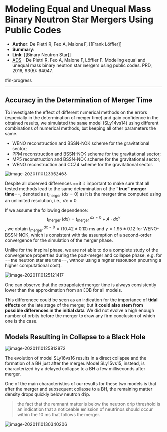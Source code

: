 # Modeling Equal and Unequal Mass Binary Neutron Star Mergers Using Public Codes

* **Author**: De Pietri R, Feo A, Maione F, [[Frank Löffler]]
* **Summary**:
* **Link**: [[Binary Neutron Star]]
* [ADS](https://ui.adsabs.harvard.edu/abs/2016PhRvD..93f4047D/abstract) - De Pietri R, Feo A, Maione F, Löffler F. Modeling equal and unequal mass binary neutron star mergers using public codes. PRD, 2016, 93(6): 64047.

#in-progress
___

## Accuracy in the Determination of Merger Time

To investigate the effect of different numerical methods on the errors (especially in the determination of merger time) and gain confidence in the obtained results, we simulated the same model (SLy14vs14) using different combinations of numerical methods, but keeping all other parameters the same.

* WENO reconstruction and BSSN-NOK scheme for the gravitational sector; 
* PPM reconstruction and BSSN-NOK scheme for the gravitational sector; 
* MP5 reconstruction and BSSN-NOK scheme for the gravitational sector; 
* WENO reconstruction and CCZ4 scheme for the gravitational sector.

![image-20201110123352463](https://tva1.sinaimg.cn/large/0081Kckwgy1gkjyxtpopcj30r010q7cd.jpg)

Despite all observed differences ==it is important to make sure that all tested methods lead to the same determination of the **"true" merger time**==, denoted as $t_{\text {merger }}(d x=0)$ as it is the merger time computed using an unlimited resolution, i.e., $d x=0 .$ 

If we assume the following dependence: 
$$
t_{\text {merger }}(d x)=t_{\text {merger }}^{d x=0}+A \cdot d x^{\gamma}
$$
, we obtain $t_{\text {merger }}^{d x=0} = (10.42 \pm 0.10)$ ms and $\gamma = 1.95 \pm 0.12$ for WENO-BSSN-NOK, which is consistent with the assumption of a second-order convergence for the simulation of the merger phase.

Unlike for the inspiral phase, we are not able to do a complete study of the convergence properties during the post-merger and collapse phase, e.g. for ==the neutron star life time==, without using a higher resolution (incurring a higher computational cost).

![image-20201110125121417](https://tva1.sinaimg.cn/large/0081Kckwgy1gkjzg18iogj30z40u0n47.jpg)

One can observe that the extrapolated merger time is always consistently lower than the approximation from an EOB for all models.

This differenece could be seen as an indication for the importance of **tidal effects** on the late stage of the merger, but **it could also stem from possible differences in the initial data**. We did not evolve a high enough number of orbits before the merger to draw any firm conclusion of which one is the case.

## Models Resulting in Collapse to a Black Hole

![image-20201110125812872](https://tva1.sinaimg.cn/large/0081Kckwgy1gkjzn5jfakj30qw0vw7al.jpg)

The evolution of model SLy16vs16 results in a direct collapse and the formation of a BH just after the merger. Model SLy15vs15, instead, is characterized by a delayed collapse to a BH a few milliseconds after merger.

One of the main characteristics of our results for these two models is that after the merger and subsequent collapse to a BH, the remaining matter density drops quickly below neutron drip.

> the fact that the remnant matter is below the neutron drip threshold is an indication that a noticeable emission of neutrinos should occur within the 10 ms that follows the merger.

![image-20201110130340206](https://tva1.sinaimg.cn/large/0081Kckwgy1gkjzsu1fi5j30m80xin4r.jpg)
